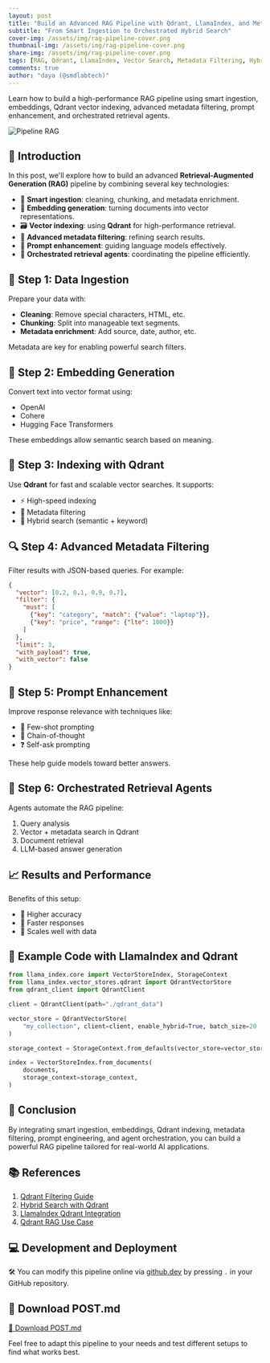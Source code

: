 ```yaml
---
layout: post
title: "Build an Advanced RAG Pipeline with Qdrant, LlamaIndex, and Metadata Filtering"
subtitle: "From Smart Ingestion to Orchestrated Hybrid Search"
cover-img: /assets/img/rag-pipeline-cover.png
thumbnail-img: /assets/img/rag-pipeline-cover.png
share-img: /assets/img/rag-pipeline-cover.png
tags: [RAG, Qdrant, LlamaIndex, Vector Search, Metadata Filtering, Hybrid Search, LangChain]
comments: true
author: "daya (@smdlabtech)"
---
```


Learn how to build a high-performance RAG pipeline using smart ingestion, embeddings, Qdrant vector indexing, advanced metadata filtering, prompt enhancement, and orchestrated retrieval agents.

![Pipeline RAG](https://tse3.mm.bing.net/th?id=OIP.NvLD-hpcyRESG2WZrU66PQHaDt\&pid=Api)

## 🚀 Introduction

In this post, we'll explore how to build an advanced **Retrieval-Augmented Generation (RAG)** pipeline by combining several key technologies:

* 🧹 **Smart ingestion**: cleaning, chunking, and metadata enrichment.
* 🧠 **Embedding generation**: turning documents into vector representations.
* 🗃️ **Vector indexing**: using **Qdrant** for high-performance retrieval.
* 🧾 **Advanced metadata filtering**: refining search results.
* 🧪 **Prompt enhancement**: guiding language models effectively.
* 🤖 **Orchestrated retrieval agents**: coordinating the pipeline efficiently.

## 🧹 Step 1: Data Ingestion

Prepare your data with:

* **Cleaning**: Remove special characters, HTML, etc.
* **Chunking**: Split into manageable text segments.
* **Metadata enrichment**: Add source, date, author, etc.

Metadata are key for enabling powerful search filters.

## 🧠 Step 2: Embedding Generation

Convert text into vector format using:

* OpenAI
* Cohere
* Hugging Face Transformers

These embeddings allow semantic search based on meaning.

## 📃 Step 3: Indexing with Qdrant

Use **Qdrant** for fast and scalable vector searches. It supports:

* ⚡ High-speed indexing
* 🎯 Metadata filtering
* 🔀 Hybrid search (semantic + keyword)

## 🔍 Step 4: Advanced Metadata Filtering

Filter results with JSON-based queries. For example:

```json
{
  "vector": [0.2, 0.1, 0.9, 0.7],
  "filter": {
    "must": [
      {"key": "category", "match": {"value": "laptop"}},
      {"key": "price", "range": {"lte": 1000}}
    ]
  },
  "limit": 3,
  "with_payload": true,
  "with_vector": false
}
```

## 🧪 Step 5: Prompt Enhancement

Improve response relevance with techniques like:

* 📘 Few-shot prompting
* 🧠 Chain-of-thought
* ❓ Self-ask prompting

These help guide models toward better answers.

## 🤖 Step 6: Orchestrated Retrieval Agents

Agents automate the RAG pipeline:

1. Query analysis
2. Vector + metadata search in Qdrant
3. Document retrieval
4. LLM-based answer generation

## 📈 Results and Performance

Benefits of this setup:

* 🎯 Higher accuracy
* 🚀 Faster responses
* 🔄 Scales well with data

## 🧹 Example Code with LlamaIndex and Qdrant

```python
from llama_index.core import VectorStoreIndex, StorageContext
from llama_index.vector_stores.qdrant import QdrantVectorStore
from qdrant_client import QdrantClient

client = QdrantClient(path="./qdrant_data")

vector_store = QdrantVectorStore(
    "my_collection", client=client, enable_hybrid=True, batch_size=20
)

storage_context = StorageContext.from_defaults(vector_store=vector_store)

index = VectorStoreIndex.from_documents(
    documents,
    storage_context=storage_context,
)
```

## 📌 Conclusion

By integrating smart ingestion, embeddings, Qdrant indexing, metadata filtering, prompt engineering, and agent orchestration, you can build a powerful RAG pipeline tailored for real-world AI applications.

## 📚 References

1. [Qdrant Filtering Guide](https://qdrant.tech/articles/vector-search-filtering/)
2. [Hybrid Search with Qdrant](https://qdrant.tech/articles/hybrid-search/)
3. [LlamaIndex Qdrant Integration](https://docs.llamaindex.ai/en/stable/examples/vector_stores/Qdrant_metadata_filter/)
4. [Qdrant RAG Use Case](https://qdrant.tech/rag/)

## 💻 Development and Deployment

🛠️ You can modify this pipeline online via [github.dev](https://github.dev) by pressing `.` in your GitHub repository.

## 📎 Download POST.md

[📄 Download POST.md](./Rag_file_method.md)

Feel free to adapt this pipeline to your needs and test different setups to find what works best.
